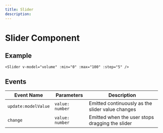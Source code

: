 ```yaml
---
title: Slider
description: 
---
```


# Slider Component



## Example

```vue
<Slider v-model="volume" :min="0" :max="100" :step="5" />
```

## Events

| Event Name | Parameters | Description |
|------------|------------|-------------|
| `update:modelValue` | `value: number` | Emitted continuously as the slider value changes |
| `change` | `value: number` | Emitted when the user stops dragging the slider |

